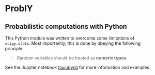 # ProblY
## Probabilistic computations with Python

This Python module was written to overcome some limitations of `scipy.stats`. Most importantly, this is done by obeying the following principle:
> Random variables should be treated as **numeric types**.

See the Jupyter notebook [tour.ipynb](https://github.com/bencwallace/ProblY/blob/master/tour.ipynb) for more information and examples.
